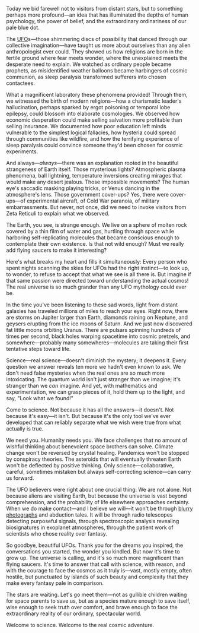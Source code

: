 Today we bid farewell not to visitors from distant stars, but to something perhaps more profound—an idea that has illuminated the depths of human psychology, the power of belief, and the extraordinary ordinariness of our pale blue dot.

The [UFO][1]s—those shimmering discs of possibility that danced through our collective imagination—have taught us more about ourselves than any alien anthropologist ever could. They showed us how religions are born in the fertile ground where fear meets wonder, where the unexplained meets the desperate need to explain. We watched as ordinary people became prophets, as misidentified weather balloons became harbingers of cosmic communion, as sleep paralysis transformed sufferers into chosen contactees.

What a magnificent laboratory these phenomena provided! Through them, we witnessed the birth of modern religions—how a charismatic leader's hallucination, perhaps sparked by ergot poisoning or temporal lobe epilepsy, could blossom into elaborate cosmologies. We observed how economic desperation could make selling salvation more profitable than selling insurance. We documented how poor education left minds vulnerable to the simplest logical fallacies, how hysteria could spread through communities like wildfire, and how the terrifying experience of sleep paralysis could convince someone they'd been chosen for cosmic experiments.

And always—*always*—there was an explanation rooted in the beautiful strangeness of Earth itself. Those mysterious lights? Atmospheric plasma phenomena, ball lightning, temperature inversions creating mirages that would make any desert jealous. Those impossible movements? The human eye's saccadic masking playing tricks, or Venus dancing in the atmosphere's lens. Those government cover-ups? Yes, there were cover-ups—of experimental aircraft, of Cold War paranoia, of military embarrassments. But never, not once, did we need to invoke visitors from Zeta Reticuli to explain what we observed.

The Earth, you see, is strange enough. We live on a sphere of molten rock covered by a thin film of water and gas, hurtling through space while harboring self-replicating molecules that became conscious enough to contemplate their own existence. Is that not wild enough? Must we really add flying saucers to make it interesting?

Here's what breaks my heart and fills it simultaneously: Every person who spent nights scanning the skies for UFOs had the right instinct—to look up, to wonder, to refuse to accept that what we see is all there is. But imagine if that same passion were directed toward understanding the actual cosmos! The real universe is so much grander than any UFO mythology could ever be.

In the time you've been listening to these sad words, light from distant galaxies has traveled millions of miles to reach your eyes. Right now, there are storms on Jupiter larger than Earth, diamonds raining on Neptune, and geysers erupting from the ice moons of Saturn. And we just now discovered fat little moons orbiting Uranus. There are pulsars spinning hundreds of times per second, black holes warping spacetime into cosmic pretzels, and somewhere—probably many somewheres—molecules are taking their first tentative steps toward life.

Science—real science—doesn't diminish the mystery; it deepens it. Every question we answer reveals ten more we hadn't even known to ask. We don't need false mysteries when the real ones are so much more intoxicating. The quantum world isn't just stranger than we imagine; it's stranger than we *can* imagine. And yet, with mathematics and experimentation, we can grasp pieces of it, hold them up to the light, and say, "Look what we found!"

Come to science. Not because it has all the answers—it doesn't. Not because it's easy—it isn't. But because it's the only tool we've ever developed that can reliably separate what we wish were true from what actually is true.

We need you. Humanity needs you. We face challenges that no amount of wishful thinking about benevolent space brothers can solve. Climate change won't be reversed by crystal healing. Pandemics won't be stopped by conspiracy theories. The asteroids that will eventually threaten Earth won't be deflected by positive thinking. Only science—collaborative, careful, sometimes mistaken but always self-correcting science—can carry us forward.

The UFO believers were right about one crucial thing: We are not alone. Not because aliens are visiting Earth, but because the universe is vast beyond comprehension, and the probability of life elsewhere approaches certainty. When we do make contact—and I believe we will—it won't be through [blurry photographs][2] and abduction tales. It will be through radio telescopes detecting purposeful signals, through spectroscopic analysis revealing biosignatures in exoplanet atmospheres, through the patient work of scientists who chose reality over fantasy.

So goodbye, beautiful UFOs. Thank you for the dreams you inspired, the conversations you started, the wonder you kindled. But now it's time to grow up. The universe is calling, and it's so much more magnificent than flying saucers. It's time to answer that call with science, with reason, and with the courage to face the cosmos as it truly is—vast, mostly empty, often hostile, but punctuated by islands of such beauty and complexity that they make every fantasy pale in comparison.

The stars are waiting. Let's go meet them—not as gullible children waiting for space parents to save us, but as a species mature enough to save itself, wise enough to seek truth over comfort, and brave enough to face the extraordinary reality of our ordinary, spectacular world.

Welcome to science. Welcome to the real cosmic adventure.

[1]: files/peace.mp3
[2]: files/evidence.jpg
